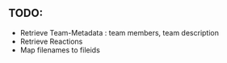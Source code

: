 ## TODO:

- Retrieve Team-Metadata : team members, team description
- Retrieve Reactions
- Map filenames to fileids